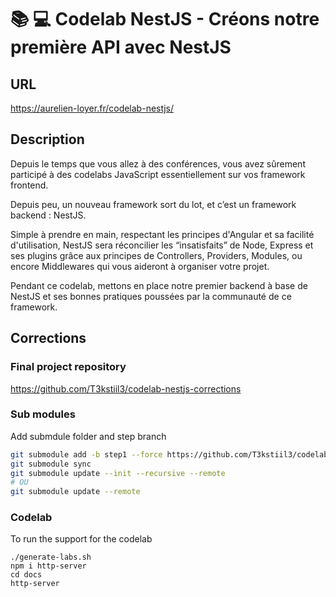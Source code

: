 # 📚 💻 Codelab NestJS - Créons notre première API avec NestJS

## URL

<a href="https://aurelien-loyer.fr/codelab-nestjs/
" target="_blank">https://aurelien-loyer.fr/codelab-nestjs/</a>

## Description

Depuis le temps que vous allez à des conférences, vous avez sûrement participé à des codelabs JavaScript essentiellement sur vos framework frontend.

Depuis peu, un nouveau framework sort du lot, et c’est un framework backend : NestJS.

Simple à prendre en main, respectant les principes d'Angular et sa facilité d'utilisation, NestJS sera réconcilier les “insatisfaits” de Node, Express et ses plugins grâce aux principes de Controllers, Providers, Modules, ou encore Middlewares qui vous aideront à organiser votre projet.

Pendant ce codelab, mettons en place notre premier backend à base de NestJS et ses bonnes pratiques poussées par la communauté de ce framework.

## Corrections 

### Final project repository

https://github.com/T3kstiil3/codelab-nestjs-corrections

### Sub modules  

Add submdule folder and step branch
```sh
git submodule add -b step1 --force https://github.com/T3kstiil3/codelab-nestjs-corrections corrections/step1
git submodule sync
git submodule update --init --recursive --remote
# OU
git submodule update --remote
```


### Codelab

To run the support for the codelab

```shell
./generate-labs.sh
npm i http-server
cd docs
http-server
```